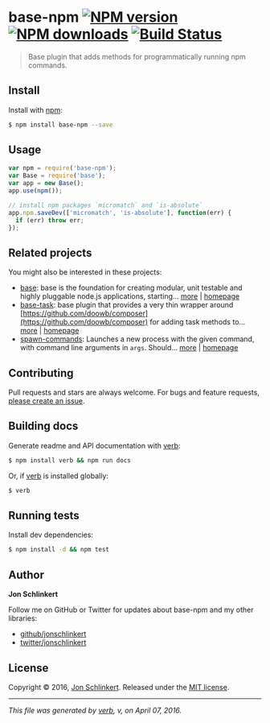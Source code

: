 # base-npm [![NPM version](https://img.shields.io/npm/v/base-npm.svg?style=flat)](https://www.npmjs.com/package/base-npm) [![NPM downloads](https://img.shields.io/npm/dm/base-npm.svg?style=flat)](https://npmjs.org/package/base-npm) [![Build Status](https://img.shields.io/travis/jonschlinkert/base-npm.svg?style=flat)](https://travis-ci.org/jonschlinkert/base-npm)

> Base plugin that adds methods for programmatically running npm commands.

## Install

Install with [npm](https://www.npmjs.com/):

```sh
$ npm install base-npm --save
```

## Usage

```js
var npm = require('base-npm');
var Base = require('base');
var app = new Base();
app.use(npm());

// install npm packages `micromatch` and `is-absolute`
app.npm.saveDev(['micromatch', 'is-absolute'], function(err) {
  if (err) throw err;
});
```

## Related projects

You might also be interested in these projects:

* [base](https://www.npmjs.com/package/base): base is the foundation for creating modular, unit testable and highly pluggable node.js applications, starting… [more](https://www.npmjs.com/package/base) | [homepage](https://github.com/node-base/base)
* [base-task](https://www.npmjs.com/package/base-task): base plugin that provides a very thin wrapper around [https://github.com/doowb/composer](https://github.com/doowb/composer) for adding task methods to… [more](https://www.npmjs.com/package/base-task) | [homepage](https://github.com/node-base/base-task)
* [spawn-commands](https://www.npmjs.com/package/spawn-commands): Launches a new process with the given command, with command line arguments in `args`. Should… [more](https://www.npmjs.com/package/spawn-commands) | [homepage](https://github.com/jonschlinkert/spawn-commands)

## Contributing

Pull requests and stars are always welcome. For bugs and feature requests, [please create an issue](https://github.com/jonschlinkert/base-npm/issues/new).

## Building docs

Generate readme and API documentation with [verb](https://github.com/verbose/verb):

```sh
$ npm install verb && npm run docs
```

Or, if [verb](https://github.com/verbose/verb) is installed globally:

```sh
$ verb
```

## Running tests

Install dev dependencies:

```sh
$ npm install -d && npm test
```

## Author

**Jon Schlinkert**

Follow me on GitHub or Twitter for updates about base-npm and my other libraries:

* [github/jonschlinkert](https://github.com/jonschlinkert)
* [twitter/jonschlinkert](http://twitter.com/jonschlinkert)

## License

Copyright © 2016, [Jon Schlinkert](https://github.com/jonschlinkert).
Released under the [MIT license](https://github.com/jonschlinkert/base-npm/blob/master/LICENSE).

***

_This file was generated by [verb](https://github.com/verbose/verb), v, on April 07, 2016._
